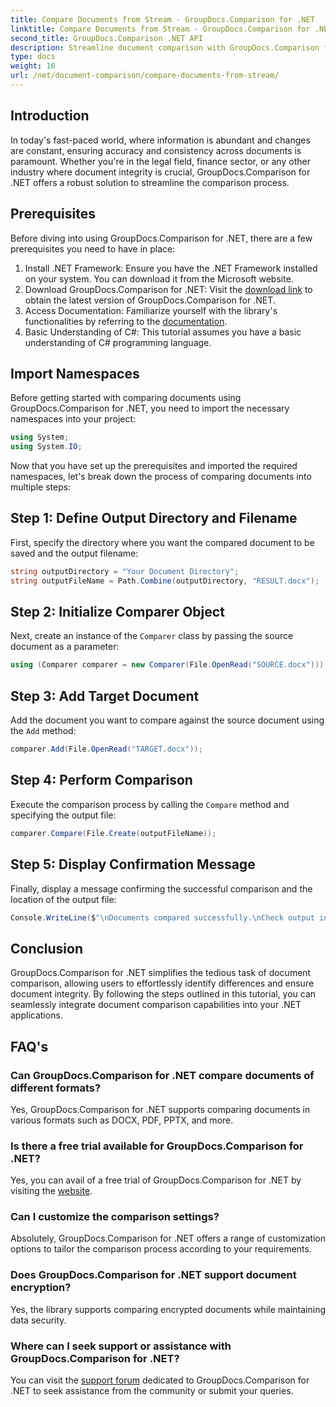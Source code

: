 ```yaml
---
title: Compare Documents from Stream - GroupDocs.Comparison for .NET
linktitle: Compare Documents from Stream - GroupDocs.Comparison for .NET
second_title: GroupDocs.Comparison .NET API
description: Streamline document comparison with GroupDocs.Comparison for .NET. Compare documents effortlessly and ensure accuracy across files.
type: docs
weight: 16
url: /net/document-comparison/compare-documents-from-stream/
---
```

## Introduction
In today's fast-paced world, where information is abundant and changes are constant, ensuring accuracy and consistency across documents is paramount. Whether you're in the legal field, finance sector, or any other industry where document integrity is crucial, GroupDocs.Comparison for .NET offers a robust solution to streamline the comparison process.
## Prerequisites
Before diving into using GroupDocs.Comparison for .NET, there are a few prerequisites you need to have in place:
1. Install .NET Framework: Ensure you have the .NET Framework installed on your system. You can download it from the Microsoft website.
2. Download GroupDocs.Comparison for .NET: Visit the [download link](https://releases.groupdocs.com/comparison/net/) to obtain the latest version of GroupDocs.Comparison for .NET.
3. Access Documentation: Familiarize yourself with the library's functionalities by referring to the [documentation](https://reference.groupdocs.com/comparison/net/).
4. Basic Understanding of C#: This tutorial assumes you have a basic understanding of C# programming language.

## Import Namespaces
Before getting started with comparing documents using GroupDocs.Comparison for .NET, you need to import the necessary namespaces into your project:
```csharp
using System;
using System.IO;
```
Now that you have set up the prerequisites and imported the required namespaces, let's break down the process of comparing documents into multiple steps:
## Step 1: Define Output Directory and Filename
First, specify the directory where you want the compared document to be saved and the output filename:
```csharp
string outputDirectory = "Your Document Directory";
string outputFileName = Path.Combine(outputDirectory, "RESULT.docx");
```
## Step 2: Initialize Comparer Object
Next, create an instance of the `Comparer` class by passing the source document as a parameter:
```csharp
using (Comparer comparer = new Comparer(File.OpenRead("SOURCE.docx")))
```
## Step 3: Add Target Document
Add the document you want to compare against the source document using the `Add` method:
```csharp
comparer.Add(File.OpenRead("TARGET.docx"));
```
## Step 4: Perform Comparison
Execute the comparison process by calling the `Compare` method and specifying the output file:
```csharp
comparer.Compare(File.Create(outputFileName));
```
## Step 5: Display Confirmation Message
Finally, display a message confirming the successful comparison and the location of the output file:
```csharp
Console.WriteLine($"\nDocuments compared successfully.\nCheck output in {outputDirectory}.");
```

## Conclusion
GroupDocs.Comparison for .NET simplifies the tedious task of document comparison, allowing users to effortlessly identify differences and ensure document integrity. By following the steps outlined in this tutorial, you can seamlessly integrate document comparison capabilities into your .NET applications.
## FAQ's
### Can GroupDocs.Comparison for .NET compare documents of different formats?
Yes, GroupDocs.Comparison for .NET supports comparing documents in various formats such as DOCX, PDF, PPTX, and more.
### Is there a free trial available for GroupDocs.Comparison for .NET?
Yes, you can avail of a free trial of GroupDocs.Comparison for .NET by visiting the [website](https://releases.groupdocs.com/).
### Can I customize the comparison settings?
Absolutely, GroupDocs.Comparison for .NET offers a range of customization options to tailor the comparison process according to your requirements.
### Does GroupDocs.Comparison for .NET support document encryption?
Yes, the library supports comparing encrypted documents while maintaining data security.
### Where can I seek support or assistance with GroupDocs.Comparison for .NET?
You can visit the [support forum](https://forum.groupdocs.com/c/comparison/12) dedicated to GroupDocs.Comparison for .NET to seek assistance from the community or submit your queries.
